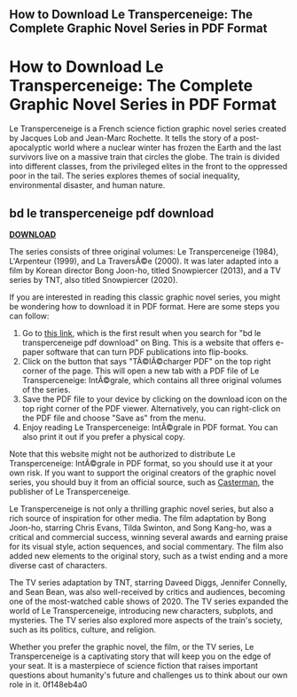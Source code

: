 ## How to Download Le Transperceneige: The Complete Graphic Novel Series in PDF Format

  
# How to Download Le Transperceneige: The Complete Graphic Novel Series in PDF Format
 
Le Transperceneige is a French science fiction graphic novel series created by Jacques Lob and Jean-Marc Rochette. It tells the story of a post-apocalyptic world where a nuclear winter has frozen the Earth and the last survivors live on a massive train that circles the globe. The train is divided into different classes, from the privileged elites in the front to the oppressed poor in the tail. The series explores themes of social inequality, environmental disaster, and human nature.
 
## bd le transperceneige pdf download


[**DOWNLOAD**](https://www.google.com/url?q=https%3A%2F%2Fbytlly.com%2F2tKqFG&sa=D&sntz=1&usg=AOvVaw0pSnQs8zM_Ucvk_OFU0R7p)

 
The series consists of three original volumes: Le Transperceneige (1984), L'Arpenteur (1999), and La TraversÃ©e (2000). It was later adapted into a film by Korean director Bong Joon-ho, titled Snowpiercer (2013), and a TV series by TNT, also titled Snowpiercer (2020).
 
If you are interested in reading this classic graphic novel series, you might be wondering how to download it in PDF format. Here are some steps you can follow:
 
1. Go to [this link](https://www.yumpu.com/fr/document/view/63867341/telecharger-pdf-le-transperceneige-integrale-par-jacques-lob), which is the first result when you search for "bd le transperceneige pdf download" on Bing. This is a website that offers e-paper software that can turn PDF publications into flip-books.
2. Click on the button that says "TÃ©lÃ©charger PDF" on the top right corner of the page. This will open a new tab with a PDF file of Le Transperceneige: IntÃ©grale, which contains all three original volumes of the series.
3. Save the PDF file to your device by clicking on the download icon on the top right corner of the PDF viewer. Alternatively, you can right-click on the PDF file and choose "Save as" from the menu.
4. Enjoy reading Le Transperceneige: IntÃ©grale in PDF format. You can also print it out if you prefer a physical copy.

Note that this website might not be authorized to distribute Le Transperceneige: IntÃ©grale in PDF format, so you should use it at your own risk. If you want to support the original creators of the graphic novel series, you should buy it from an official source, such as [Casterman](https://www.casterman.com/Bande-dessinee/Catalogue/albums/le-transperceneige-integrale), the publisher of Le Transperceneige.
  
Le Transperceneige is not only a thrilling graphic novel series, but also a rich source of inspiration for other media. The film adaptation by Bong Joon-ho, starring Chris Evans, Tilda Swinton, and Song Kang-ho, was a critical and commercial success, winning several awards and earning praise for its visual style, action sequences, and social commentary. The film also added new elements to the original story, such as a twist ending and a more diverse cast of characters.
 
The TV series adaptation by TNT, starring Daveed Diggs, Jennifer Connelly, and Sean Bean, was also well-received by critics and audiences, becoming one of the most-watched cable shows of 2020. The TV series expanded the world of Le Transperceneige, introducing new characters, subplots, and mysteries. The TV series also explored more aspects of the train's society, such as its politics, culture, and religion.
 
Whether you prefer the graphic novel, the film, or the TV series, Le Transperceneige is a captivating story that will keep you on the edge of your seat. It is a masterpiece of science fiction that raises important questions about humanity's future and challenges us to think about our own role in it.
 0f148eb4a0
